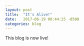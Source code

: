 ```yaml
---
layout: post
title:  "It's Alive!"
date:   2017-06-19 00:44:25 -0500
categories: blog
---
```

This blog is now live!
